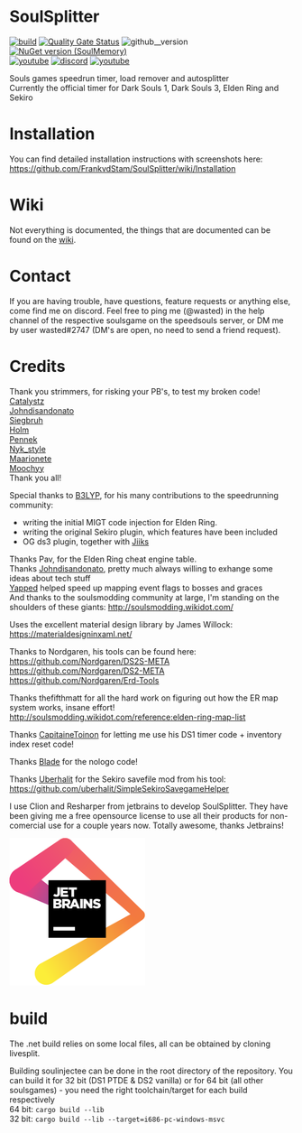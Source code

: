 # SoulSplitter

[![build](https://img.shields.io/github/actions/workflow/status/FrankvdStam/SoulSplitter/build.yml?branch=main)](https://github.com/FrankvdStam/SoulSplitter/actions) 
[![Quality Gate Status](http://wastedbox.nl:9000/api/project_badges/measure?project=FrankvdStam_SoulSplitter_AYT9tJW7QlZ0fhD27xsa&metric=alert_status&token=dcf5066558434982e851acb72b72235195d99b6e)](http://wastedbox.nl:9000/dashboard?id=FrankvdStam_SoulSplitter_AYT9tJW7QlZ0fhD27xsa) ![github__version](https://img.shields.io/github/v/release/FrankvdStam/SoulSplitter) [![NuGet version (SoulMemory)](https://img.shields.io/nuget/v/SoulMemory)](https://www.nuget.org/packages/SoulMemory/)  
[![youtube](https://img.shields.io/badge/buy%20me%20a%20coffee-donate-yellow.svg)](https://ko-fi.com/wasted1) [![discord](https://img.shields.io/badge/-Discord-blue)](https://discord.com/users/281116269921566721) [![youtube](https://img.shields.io/badge/-YouTube-red)](https://www.youtube.com/@1wasted)






Souls games speedrun timer, load remover and autosplitter  
Currently the official timer for Dark Souls 1, Dark Souls 3, Elden Ring and Sekiro  


# Installation
You can find detailed installation instructions with screenshots here: https://github.com/FrankvdStam/SoulSplitter/wiki/Installation

# Wiki
Not everything is documented, the things that are documented can be found on the [wiki](https://github.com/FrankvdStam/SoulSplitter/wiki).

# Contact
If you are having trouble, have questions, feature requests or anything else, come find me on discord. Feel free to ping me (@wasted) in the help channel of the respective soulsgame on the speedsouls server, or DM me by user wasted#2747 (DM's are open, no need to send a friend request).

# Credits

Thank you strimmers, for risking your PB's, to test my broken code!  
[Catalystz](https://www.twitch.tv/catalystz)  
[Johndisandonato](https://www.twitch.tv/johndisandonato)  
[Siegbruh](https://www.twitch.tv/siegbruh)  
[Holm](https://www.twitch.tv/holm_gg)  
[Pennek](https://www.twitch.tv/pennek)  
[Nyk_style](https://www.twitch.tv/nyk_style)  
[Maarionete](https://www.twitch.tv/maarionete)  
[Moochyy](https://www.twitch.tv/moochyy_)  
Thank you all!

Special thanks to [B3LYP](https://github.com/pawREP), for his many contributions to the speedrunning community:  
- writing the initial MIGT code injection for Elden Ring.  
- writing the original Sekiro plugin, which features have been included  
- OG ds3 plugin, together with [Jiiks](https://github.com/Jiiks/)  

Thanks Pav, for the Elden Ring cheat engine table.  
Thanks [Johndisandonato](https://github.com/veeenu), pretty much always willing to exhange some ideas about tech stuff  
[Yapped](https://github.com/vawser/Yapped-Rune-Bear) helped speed up mapping event flags to bosses and graces  
And thanks to the soulsmodding community at large, I'm standing on the shoulders of these giants: http://soulsmodding.wikidot.com/  

Uses the excellent material design library by James Willock: https://materialdesigninxaml.net/  

Thanks to Nordgaren, his tools can be found here:  
https://github.com/Nordgaren/DS2S-META  
https://github.com/Nordgaren/DS2-META  
https://github.com/Nordgaren/Erd-Tools  

Thanks thefifthmatt for all the hard work on figuring out how the ER map system works, insane effort! http://soulsmodding.wikidot.com/reference:elden-ring-map-list

Thanks [CapitaineToinon](https://github.com/CapitaineToinon/LiveSplit.DarkSoulsIGT) for letting me use his DS1 timer code + inventory index reset code!

Thanks [Blade](https://github.com/bladecoding/DarkSouls3RemoveIntroScreens) for the nologo code!  

Thanks [Uberhalit](https://github.com/uberhalit) for the Sekiro savefile mod from his tool: https://github.com/uberhalit/SimpleSekiroSavegameHelper

I use Clion and Resharper from jetbrains to develop SoulSplitter. They have been giving me a free opensource license to use all their products for non-comercial use for a couple years now. Totally awesome, thanks Jetbrains!  

[![Alt jetbrainslogo](./jetbrains/jetbrains.svg)](https://www.jetbrains.com/?from=SoulSplitter)

# build

The .net build relies on some local files, all can be obtained by cloning livesplit.  

Building soulinjectee can be done in the root directory of the repository. You can build it for 32 bit (DS1 PTDE & DS2 vanilla) or for 64 bit (all other soulsgames) - you need the right toolchain/target for each build respectively  
64 bit: `cargo build --lib`  
32 bit: `cargo build --lib --target=i686-pc-windows-msvc`  
